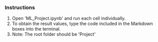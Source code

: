 ### Instructions
1. Open 'ML_Project.ipynb' and run each cell individually.<br>
2. To obtain the result values, type the code included in the Markdown boxes into the terminal.<br>
3. Note: The root folder should be 'Project'